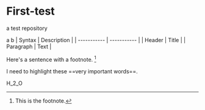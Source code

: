 # First-test
a test repository

a b
| Syntax | Description |
| ----------- | ----------- |
| Header | Title |
| Paragraph | Text |

Here's a sentence with a footnote. [^1]

[^1]: This is the footnote.

I need to highlight these ==very important words==.

H_2_O
